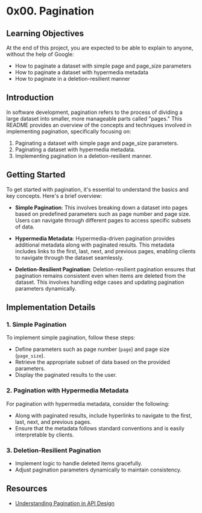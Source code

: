# 0x00. Pagination

## Learning Objectives

At the end of this project, you are expected to be able to explain to anyone, without the help of Google:

- How to paginate a dataset with simple page and page_size parameters
- How to paginate a dataset with hypermedia metadata
- How to paginate in a deletion-resilient manner

## Introduction

In software development, pagination refers to the process of dividing a large dataset into smaller, more manageable parts called "pages." This README provides an overview of the concepts and techniques involved in implementing pagination, specifically focusing on:

1. Paginating a dataset with simple page and page_size parameters.
2. Paginating a dataset with hypermedia metadata.
3. Implementing pagination in a deletion-resilient manner.

## Getting Started

To get started with pagination, it's essential to understand the basics and key concepts. Here's a brief overview:

- **Simple Pagination**: This involves breaking down a dataset into pages based on predefined parameters such as page number and page size. Users can navigate through different pages to access specific subsets of data.

- **Hypermedia Metadata**: Hypermedia-driven pagination provides additional metadata along with paginated results. This metadata includes links to the first, last, next, and previous pages, enabling clients to navigate through the dataset seamlessly.

- **Deletion-Resilient Pagination**: Deletion-resilient pagination ensures that pagination remains consistent even when items are deleted from the dataset. This involves handling edge cases and updating pagination parameters dynamically.

## Implementation Details

### 1. Simple Pagination

To implement simple pagination, follow these steps:

- Define parameters such as page number (`page`) and page size (`page_size`).
- Retrieve the appropriate subset of data based on the provided parameters.
- Display the paginated results to the user.

### 2. Pagination with Hypermedia Metadata

For pagination with hypermedia metadata, consider the following:

- Along with paginated results, include hyperlinks to navigate to the first, last, next, and previous pages.
- Ensure that the metadata follows standard conventions and is easily interpretable by clients.

### 3. Deletion-Resilient Pagination

- Implement logic to handle deleted items gracefully.
- Adjust pagination parameters dynamically to maintain consistency.

## Resources

- [Understanding Pagination in API Design](https://www.moesif.com/blog/technical/api-design/REST-API-Design-Filtering-Sorting-and-Pagination/#pagination)
